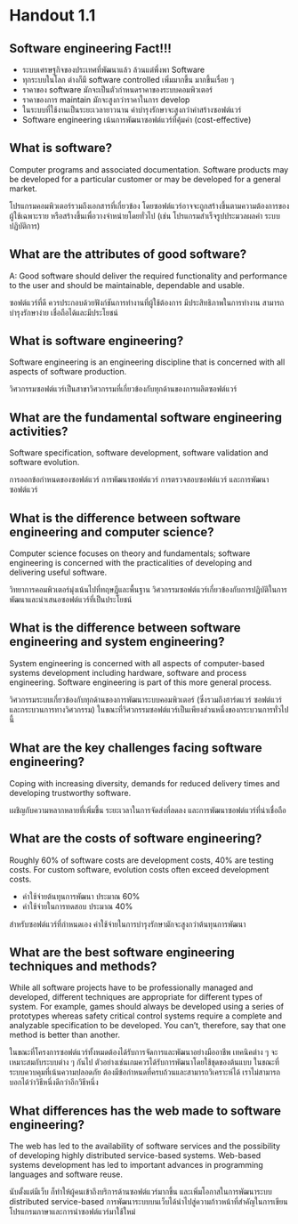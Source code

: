 # Handout 1.1

## Software engineering   Fact!!!

* ระบบเศรษฐกิจของประเทศที่พัฒนาแล้ว ล้วนแต่พึ่งพา Software
* ทุกระบบในโลก ต่างก็มี software controlled เพิ่มมากขึ้น มากขึ้นเรื่อย ๆ
* ราคาของ software มักจะเป็นตัวกำหนดราคาของระบบคอมพิวเตอร์
* ราคาของการ maintain มักจะสูงกว่าราคาในการ develop
* ในระบบที่ใช้งานเป็นระยะเวลายาวนาน ค่าบำรุงรักษาจะสูงกว่าค่าสร้างซอฟต์แวร์
* Software engineering เน้นการพัฒนาซอฟต์แวร์ที่คุ้มค่า (cost-effective)  

## What is software?

Computer programs and associated documentation. Software products may be developed for a particular customer or may be developed for a general market.

โปรแกรมคอมพิวเตอร์รวมถึงเอกสารที่เกี่ยวข้อง โดยซอฟต์แวร์อาจจะถูกสร้างขึ้นตามความต้องการของผู้ใช้เฉพาะราย  หรือสร้างขึ้นเพื่อวางจำหน่ายโดยทั่วไป (เช่น โปรแกรมสำเร็จรูปประมวลผลคำ ระบบปฏิบัติการ)


## What are the attributes of good software?
A: Good software should deliver the required functionality and performance to the user and should be maintainable, dependable and usable.

ซอฟต์แวร์ที่ดี ควรประกอบด้วยฟังก์ชันการทำงานที่ผู้ใช้ต้องการ มีประสิทธิภาพในการทำงาน สามารถบำรุงรักษาง่าย เชื่อถือได้และมีประโยชน์

## What is software engineering?

Software engineering is an engineering discipline that is concerned with all aspects of software production.

วิศวกรรมซอฟต์แวร์เป็นสาขาวิศวกรรมที่เกี่ยวข้องกับทุกด้านของการผลิตซอฟต์แวร์

## What are the fundamental software engineering activities?

Software specification, software development, software validation and software evolution.

การออกข้อกำหนดของซอฟต์แวร์ การพัฒนาซอฟต์แวร์ การตรวจสอบซอฟต์แวร์ และการพัฒนาซอฟต์แวร์

## What is the difference between software engineering and computer science?
Computer science focuses on theory and fundamentals; software engineering is concerned with the practicalities of developing and delivering useful software.

วิทยาการคอมพิวเตอร์มุ่งเน้นไปที่ทฤษฎีและพื้นฐาน วิศวกรรมซอฟต์แวร์เกี่ยวข้องกับการปฏิบัติในการพัฒนาและนำเสนอซอฟต์แวร์ที่เป็นประโยชน์

## What is the difference between software engineering and system engineering?
System engineering is concerned with all aspects of computer-based systems development including hardware, software and process engineering. Software engineering is part of this more general process.

วิศวกรรมระบบเกี่ยวข้องกับทุกด้านของการพัฒนาระบบคอมพิวเตอร์ (ซึ่งรวมถึงฮาร์ดแวร์ ซอฟต์แวร์ และกระบวนการทางวิศวกรรม) ในขณะที่วิศวกรรมซอฟต์แวร์เป็นเพียงส่วนหนึ่งของกระบวนการทั่วไปนี้

## What are the key challenges facing software engineering?
Coping with increasing diversity, demands for reduced delivery times and developing trustworthy software.

เผชิญกับความหลากหลายที่เพิ่มขึ้น  ระยะเวลาในการจัดส่งที่ลดลง และการพัฒนาซอฟต์แวร์ที่น่าเชื่อถือ

## What are the costs of software engineering?

Roughly 60% of software costs are development costs, 40% are testing costs. For custom software, evolution costs often exceed development costs.

* ค่าใช้จ่ายต้นทุนการพัฒนา ประมาณ 60%  
* ค่าใช้จ่ายในการทดสอบ	  ประมาณ 40%

สำหรับซอฟต์แวร์ที่กำหนดเอง ค่าใช้จ่ายในการบำรุงรักษามักจะสูงกว่าต้นทุนการพัฒนา

## What are the best software engineering techniques and methods?
While all software projects have to be professionally managed and developed, different techniques are appropriate for different types of system. For example, games should always be developed using a series of prototypes whereas safety critical control systems require a complete and analyzable specification to be developed. You can’t, therefore, say that one method is better than another.

ในขณะที่โครงการซอฟต์แวร์ทั้งหมดต้องได้รับการจัดการและพัฒนาอย่างมืออาชีพ เทคนิคต่าง ๆ จะเหมาะสมกับระบบต่าง ๆ กันไป ตัวอย่างเช่นเกมควรได้รับการพัฒนาโดยใช้ชุดของต้นแบบ ในขณะที่ระบบควบคุมที่เน้นความปลอดภัย ต้องมีข้อกำหนดที่ครบถ้วนและสามารถวิเคราะห์ได้ เราไม่สามารถบอกได้ว่าวิธีหนึ่งดีกว่าอีกวิธีหนึ่ง

## What differences has the web made to software engineering?
The web has led to the availability of software services and the possibility of developing highly distributed service-based systems. Web-based systems development has led to important advances in programming languages and software reuse.

นับตั้งแต่มีเว็บ ก็ทำให้ผู้คนเข้าถึงบริการด้านซอฟต์แวร์มากขึ้น และเพิ่มโอกาสในการพัฒนาระบบ distributed service-based 
การพัฒนาระบบบนเว็บได้นำไปสู่ความก้าวหน้าที่สำคัญในการเขียนโปรแกรมภาษาและการนำซอฟต์แวร์มาใช้ใหม่

